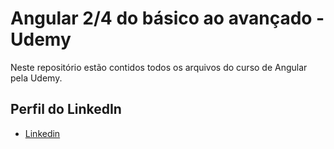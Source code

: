 # Angular 2/4 do básico ao avançado - Udemy

Neste repositório estão contidos todos os arquivos do curso de Angular pela Udemy.


## Perfil do LinkedIn 

* [Linkedin](https://www.linkedin.com/in/daniel-silva-852306ab/)
